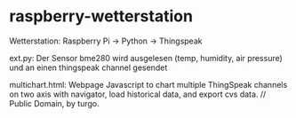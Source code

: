 # raspberry-wetterstation
Wetterstation: Raspberry Pi -> Python -> Thingspeak


ext.py: Der Sensor bme280 wird ausgelesen (temp, humidity, air pressure)
und an einen thingspeak channel gesendet


multichart.html:  Webpage Javascript to chart multiple ThingSpeak channels on two axis with navigator, load historical data, and export cvs data. // Public Domain, by turgo.
